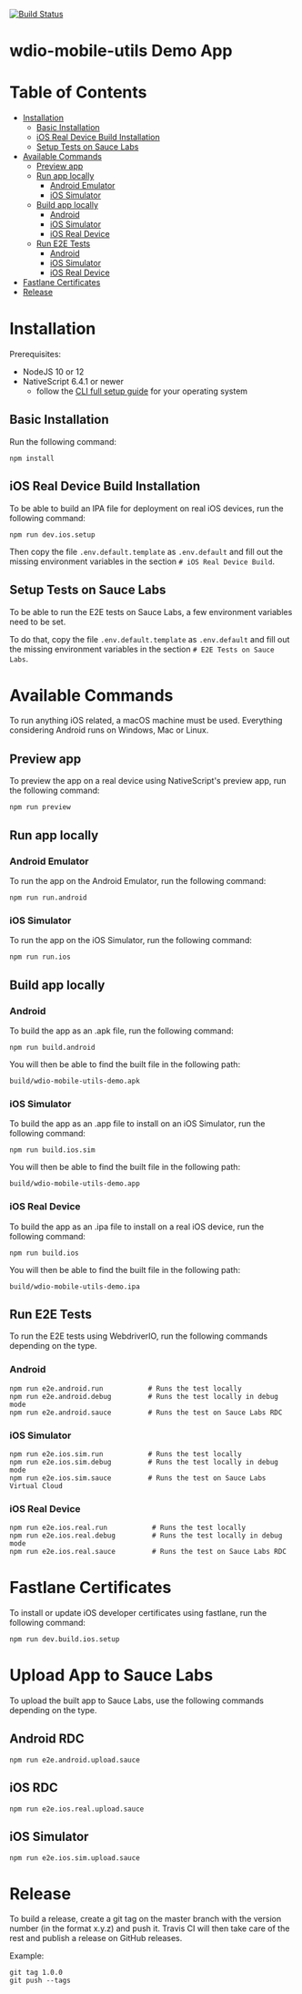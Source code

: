 [![Build Status](https://travis-ci.com/martinfrancois/wdio-mobile-utils-demo.svg?token=8WqsSGJvE4SAqmHHx2Z7&branch=master)](https://travis-ci.com/martinfrancois/wdio-mobile-utils-demo)

# wdio-mobile-utils Demo App

# Table of Contents

- [Installation](#installation)
  - [Basic Installation](#basic-installation)
  - [iOS Real Device Build Installation](#ios-real-device-build-installation)
  - [Setup Tests on Sauce Labs](#setup-tests-on-sauce-labs)
- [Available Commands](#available-commands)
  - [Preview app](#preview-app)
  - [Run app locally](#run-app-locally)
    - [Android Emulator](#android-emulator)
    - [iOS Simulator](#ios-simulator)
  - [Build app locally](#build-app-locally)
    - [Android](#android)
    - [iOS Simulator](#ios-simulator-1)
    - [iOS Real Device](#ios-real-device)
  - [Run E2E Tests](#run-e2e-tests)
    - [Android](#android-1)
    - [iOS Simulator](#ios-simulator-2)
    - [iOS Real Device](#ios-real-device-1)
- [Fastlane Certificates](#fastlane-certificates)
- [Release](#release)

# Installation

Prerequisites:

- NodeJS 10 or 12
- NativeScript 6.4.1 or newer
  - follow the [CLI full setup guide](https://docs.nativescript.org/angular/start/quick-setup#full-setup) for your operating system

## Basic Installation

Run the following command:

```shell script
npm install
```

## iOS Real Device Build Installation

To be able to build an IPA file for deployment on real iOS devices, run the following command:

```shell script
npm run dev.ios.setup
```

Then copy the file `.env.default.template` as `.env.default` and fill out the missing environment variables in the section `# iOS Real Device Build`.

## Setup Tests on Sauce Labs

To be able to run the E2E tests on Sauce Labs, a few environment variables need to be set.

To do that, copy the file `.env.default.template` as `.env.default` and fill out the missing environment variables in the section `# E2E Tests on Sauce Labs`.

# Available Commands

To run anything iOS related, a macOS machine must be used.
Everything considering Android runs on Windows, Mac or Linux.

## Preview app

To preview the app on a real device using NativeScript's preview app, run the following command:

```shell script
npm run preview
```

## Run app locally

### Android Emulator

To run the app on the Android Emulator, run the following command:

```shell script
npm run run.android
```

### iOS Simulator

To run the app on the iOS Simulator, run the following command:

```shell script
npm run run.ios
```

## Build app locally

### Android

To build the app as an .apk file, run the following command:

```shell script
npm run build.android
```

You will then be able to find the built file in the following path:

```shell script
build/wdio-mobile-utils-demo.apk
```

### iOS Simulator

To build the app as an .app file to install on an iOS Simulator, run the following command:

```shell script
npm run build.ios.sim
```

You will then be able to find the built file in the following path:

```shell script
build/wdio-mobile-utils-demo.app
```

### iOS Real Device

To build the app as an .ipa file to install on a real iOS device, run the following command:

```shell script
npm run build.ios
```

You will then be able to find the built file in the following path:

```shell script
build/wdio-mobile-utils-demo.ipa
```

## Run E2E Tests

To run the E2E tests using WebdriverIO, run the following commands depending on the type.

### Android

```shell script
npm run e2e.android.run           # Runs the test locally
npm run e2e.android.debug         # Runs the test locally in debug mode
npm run e2e.android.sauce         # Runs the test on Sauce Labs RDC
```

### iOS Simulator

```shell script
npm run e2e.ios.sim.run           # Runs the test locally
npm run e2e.ios.sim.debug         # Runs the test locally in debug mode
npm run e2e.ios.sim.sauce         # Runs the test on Sauce Labs Virtual Cloud
```

### iOS Real Device

```shell script
npm run e2e.ios.real.run           # Runs the test locally
npm run e2e.ios.real.debug         # Runs the test locally in debug mode
npm run e2e.ios.real.sauce         # Runs the test on Sauce Labs RDC
```

# Fastlane Certificates

To install or update iOS developer certificates using fastlane, run the following command:

```shell script
npm run dev.build.ios.setup
```

# Upload App to Sauce Labs

To upload the built app to Sauce Labs, use the following commands depending on the type.

## Android RDC

```shell script
npm run e2e.android.upload.sauce
```

## iOS RDC

```shell script
npm run e2e.ios.real.upload.sauce
```

## iOS Simulator

```shell script
npm run e2e.ios.sim.upload.sauce
```

# Release

To build a release, create a git tag on the master branch with the version number (in the format x.y.z) and push it.
Travis CI will then take care of the rest and publish a release on GitHub releases.

Example:

```shell script
git tag 1.0.0
git push --tags
```
